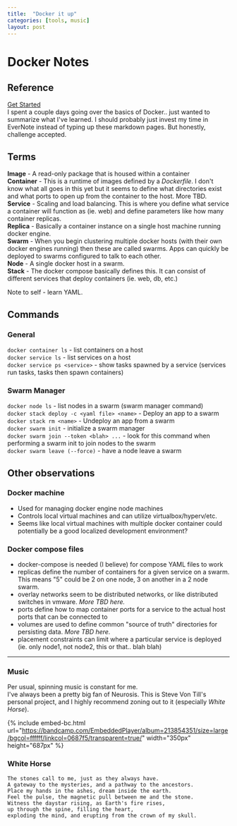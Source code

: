 ```yaml
---
title:  "Docker it up"
categories: [tools, music]
layout: post
---
```


# Docker Notes
## Reference
[Get Started](https://docs.docker.com/get-started/)  
I spent a couple days going over the basics of Docker.. just wanted to summarize what I've learned.  I should probably just invest my time in EverNote instead of typing up these markdown pages.  But honestly, challenge accepted.

## Terms
**Image** - A read-only package that is housed within a container  
**Container** - This is a runtime of images defined by a _Dockerfile_. I don't know what all goes in this yet but it seems to define what directories exist and what ports to open up from the container to the host.  More TBD.  
**Service** - Scaling and load balancing.  This is where you define what service a container will function as (ie. web) and define parameters like how many container replicas.  
**Replica** - Basically a container instance on a single host machine running docker engine.  
**Swarm** - When you begin clustering multiple docker hosts (with their own docker engines running) then these are called swarms.  Apps can quickly be deployed to swarms configured to talk to each other.   
**Node** - A single docker host in a swarm.  
**Stack** - The docker compose basically defines this.  It can consist of different services that deploy containers (ie. web, db, etc.)  

Note to self - learn YAML.  

## Commands
### General
`docker container ls` - list containers on a host  
`docker service ls` - list services on a host  
`docker service ps <service>` - show tasks spawned by a service (services run tasks, tasks then spawn containers)  

### Swarm Manager
`docker node ls` - list nodes in a swarm (swarm manager command)  
`docker stack deploy -c <yaml file> <name>` - Deploy an app to a swarm  
`docker stack rm <name>` - Undeploy an app from a swarm  
`docker swarm init` - initialize a swarm manager  
`docker swarm join --token <blah> ...` - look for this command when performing a swarm init to join nodes to the swarm  
`docker swarm leave (--force)` - have a node leave a swarm  

## Other observations
### Docker machine
* Used for managing docker engine node machines
* Controls local virtual machines and can utilize virtualbox/hyperv/etc.
* Seems like local virtual machines with multiple docker container could potentially be a good localized development environment?

### Docker compose files
* docker-compose is needed (I believe) for compose YAML files to work
* replicas define the number of containers for a given service on a swarm.  This means "5" could be 2 on one node, 3 on another in a 2 node swarm.
* overlay networks seem to be distributed networks, or like distributed switches in vmware.  *More TBD here.*
* ports define how to map container ports for a service to the actual host ports that can be connected to
* volumes are used to define common "source of truth" directories for persisting data. *More TBD here.*
* placement constraints can limit where a particular service is deployed (ie. only node1, not node2, this or that.. blah blah)

---
### Music
Per usual, spinning music is constant for me.  
I've always been a pretty big fan of Neurosis.  This is Steve Von Till's personal project, and I highly recommend zoning out to it (especially *White Horse*).

{% include embed-bc.html url="https://bandcamp.com/EmbeddedPlayer/album=213854351/size=large/bgcol=ffffff/linkcol=0687f5/transparent=true/" width="350px" height="687px" %}

### White Horse
```
The stones call to me, just as they always have.
A gateway to the mysteries, and a pathway to the ancestors.
Place my hands in the ashes, dream inside the earth.
Feel the pulse, the magnetic pull between me and the stone.
Witness the daystar rising, as Earth's fire rises, 
up through the spine, filling the heart, 
exploding the mind, and erupting from the crown of my skull.
```
